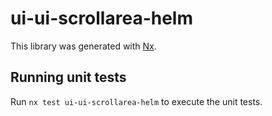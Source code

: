 # ui-ui-scrollarea-helm

This library was generated with [Nx](https://nx.dev).


## Running unit tests

Run `nx test ui-ui-scrollarea-helm` to execute the unit tests.

